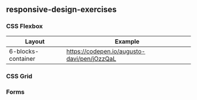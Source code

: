 ## responsive-design-exercises

### CSS Flexbox

| Layout      | Example |
| --- | --- |
| 6-blocks-container | https://codepen.io/augusto-davi/pen/jOzzQaL |

### CSS Grid

### Forms
